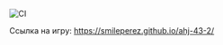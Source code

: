 ![CI](https://github.com/smileperez/ahj-43-2/actions/workflows/web.yml/badge.svg)

Ссылка на игру:
https://smileperez.github.io/ahj-43-2/